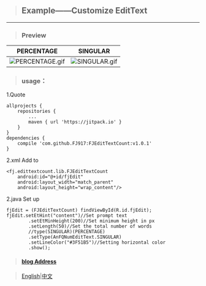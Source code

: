 > ## Example——Customize EditText

---

> ### Preview

| PERCENTAGE        | SINGULAR           |
|:-------------:|:-------------:|
| ![PERCENTAGE.gif](http://upload-images.jianshu.io/upload_images/2071764-b45df6bf1d00205e.gif)      | ![SINGULAR.gif](http://upload-images.jianshu.io/upload_images/2071764-7be37be47251b7d4.gif) |

> ### usage：

1.Quote

	allprojects {
		repositories {
			...
			maven { url 'https://jitpack.io' }
		}
	}
	dependencies {
	    compile 'com.github.FJ917:FJEditTextCount:v1.0.1'
	}


2.xml Add to

    <fj.edittextcount.lib.FJEditTextCount
        android:id="@+id/fjEdit"
        android:layout_width="match_parent"
        android:layout_height="wrap_content"/>

2.java Set up

    fjEdit = (FJEditTextCount) findViewById(R.id.fjEdit);
    fjEdit.setEtHint("content")//Set prompt text
            .setEtMinHeight(200)//Set minimum height in px
            .setLength(50)//Set the total number of words
            //type(SINGULAR)(PERCENTAGE)
            .setType(AnFQNumEditText.SINGULAR)
            .setLineColor("#3F51B5")//Setting horizontal color
            .show();
                
> #### [blog Address](http://www.jianshu.com/p/383ba123c201)

> [English](https://github.com/FTandJYQ/AnFQNumEditText/blob/master/README-En.md)|[中文](https://github.com/FTandJYQ/AnFQNumEditText/blob/master/README.md)